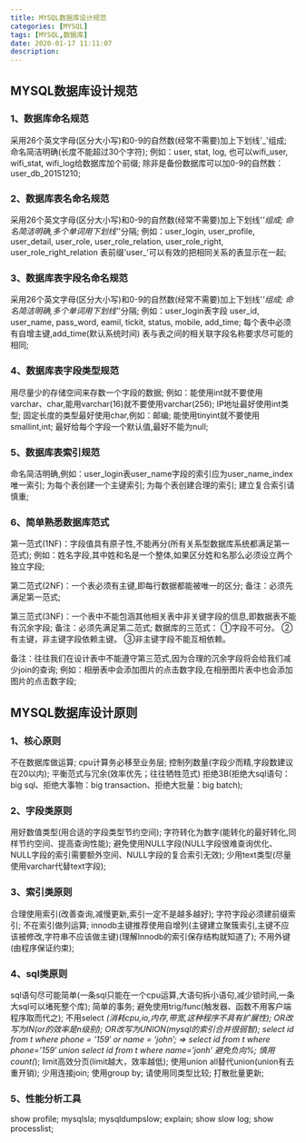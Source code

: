 ```yaml
---
title: MYSQL数据库设计规范
categories: [MYSQL]
tags: [MYSQL,数据库]
date: 2020-01-17 11:11:07
description:
---
```


## MYSQL数据库设计规范

### 1、数据库命名规范

采用26个英文字母(区分大小写)和0-9的自然数(经常不需要)加上下划线'_'组成;
命名简洁明确(长度不能超过30个字符);
例如：user, stat, log, 也可以wifi_user, wifi_stat, wifi_log给数据库加个前缀;
除非是备份数据库可以加0-9的自然数：user_db_20151210;

### 2、数据库表名命名规范

采用26个英文字母(区分大小写)和0-9的自然数(经常不需要)加上下划线'_'组成;
命名简洁明确,多个单词用下划线'_'分隔;
例如：user_login, user_profile, user_detail, user_role, user_role_relation,
user_role_right, user_role_right_relation
表前缀'user_'可以有效的把相同关系的表显示在一起;

### 3、数据库表字段名命名规范

采用26个英文字母(区分大小写)和0-9的自然数(经常不需要)加上下划线'_'组成;
命名简洁明确,多个单词用下划线'_'分隔;
例如：user_login表字段 user_id, user_name, pass_word, eamil, tickit, status, mobile, add_time;
每个表中必须有自增主键,add_time(默认系统时间)
表与表之间的相关联字段名称要求尽可能的相同;

### 4、数据库表字段类型规范

用尽量少的存储空间来存数一个字段的数据;
例如：能使用int就不要使用varchar、char,能用varchar(16)就不要使用varchar(256);
IP地址最好使用int类型;
固定长度的类型最好使用char,例如：邮编;
能使用tinyint就不要使用smallint,int;
最好给每个字段一个默认值,最好不能为null;

### 5、数据库表索引规范

命名简洁明确,例如：user_login表user_name字段的索引应为user_name_index唯一索引;
为每个表创建一个主键索引;
为每个表创建合理的索引;
建立复合索引请慎重;

### 6、简单熟悉数据库范式

第一范式(1NF)：字段值具有原子性,不能再分(所有关系型数据库系统都满足第一范式);
例如：姓名字段,其中姓和名是一个整体,如果区分姓和名那么必须设立两个独立字段;

第二范式(2NF)：一个表必须有主键,即每行数据都能被唯一的区分;
备注：必须先满足第一范式;

第三范式(3NF)：一个表中不能包涵其他相关表中非关键字段的信息,即数据表不能有沉余字段;
备注：必须先满足第二范式;
数据库的三范式：
①字段不可分。
②有主键，非主键字段依赖主键。
③非主键字段不能互相依赖。


备注：往往我们在设计表中不能遵守第三范式,因为合理的沉余字段将会给我们减少join的查询;
例如：相册表中会添加图片的点击数字段,在相册图片表中也会添加图片的点击数字段;

 

## MYSQL数据库设计原则

### 1、核心原则

不在数据库做运算;
cpu计算务必移至业务层;
控制列数量(字段少而精,字段数建议在20以内);
平衡范式与冗余(效率优先；往往牺牲范式)
拒绝3B(拒绝大sql语句：big sql、拒绝大事物：big transaction、拒绝大批量：big batch);

### 2、字段类原则

用好数值类型(用合适的字段类型节约空间);
字符转化为数字(能转化的最好转化,同样节约空间、提高查询性能);
避免使用NULL字段(NULL字段很难查询优化、NULL字段的索引需要额外空间、NULL字段的复合索引无效);
少用text类型(尽量使用varchar代替text字段);

### 3、索引类原则

合理使用索引(改善查询,减慢更新,索引一定不是越多越好);
字符字段必须建前缀索引;
不在索引做列运算;
innodb主键推荐使用自增列(主键建立聚簇索引,主键不应该被修改,字符串不应该做主键)(理解Innodb的索引保存结构就知道了);
不用外键(由程序保证约束);

### 4、sql类原则

sql语句尽可能简单(一条sql只能在一个cpu运算,大语句拆小语句,减少锁时间,一条大sql可以堵死整个库);
简单的事务;
避免使用trig/func(触发器、函数不用客户端程序取而代之);
不用select *(消耗cpu,io,内存,带宽,这种程序不具有扩展性);
OR改写为IN(or的效率是n级别);
OR改写为UNION(mysql的索引合并很弱智);
select id from t where phone = ’159′ or name = ‘john’;
=>
select id from t where phone=’159′
union
select id from t where name=’jonh’
避免负向%;
慎用count(*);
limit高效分页(limit越大，效率越低);
使用union all替代union(union有去重开销);
少用连接join;
使用group by;
请使用同类型比较;
打散批量更新;

### 5、性能分析工具

show profile;
mysqlsla;
mysqldumpslow;
explain;
show slow log;
show processlist;